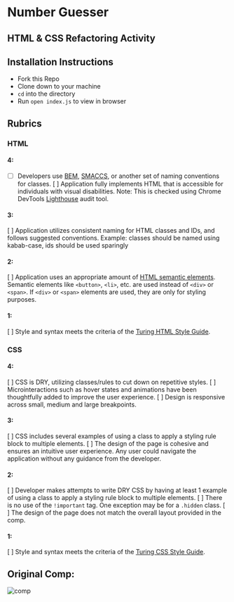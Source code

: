 # Number Guesser 
## HTML & CSS Refactoring Activity

## Installation Instructions
* Fork this Repo
* Clone down to your machine
* `cd` into the directory
* Run `open index.js` to view in browser

## Rubrics
### HTML
#### 4: 
- [ ] Developers use [BEM](http://getbem.com/), [SMACCS](http://smacss.com/), or another set of naming conventions for classes.
[ ] Application fully implements HTML that is accessible for individuals with visual disabilities. Note: This is checked using Chrome DevTools [Lighthouse](https://developers.google.com/web/tools/lighthouse) audit tool.
#### 3:
[ ] Application utilizes consistent naming for HTML classes and IDs, and follows suggested conventions. Example: classes should be named using kabab-case, ids should be used sparingly
#### 2:
[ ] Application uses an appropriate amount of [HTML semantic elements](https://developer.mozilla.org/en-US/docs/Learn/HTML/Introduction_to_HTML/Document_and_website_structure). Semantic elements like `<button>`, `<li>`, etc. are used instead of `<div>` or `<span>`. If `<div>` or `<span>` elements are used, they are only for styling purposes.
#### 1:
[ ] Style and syntax meets the criteria of the [Turing HTML Style Guide](https://github.com/turingschool-examples/html).

### CSS
#### 4:
[ ] CSS is DRY, utilizing classes/rules to cut down on repetitive styles.
[ ] Microinteractions such as hover states and animations have been thoughtfully added to improve the user experience.
[ ] Design is responsive across small, medium and large breakpoints.
#### 3:
[ ] CSS includes several examples of using a class to apply a styling rule block to multiple elements.
[ ] The design of the page is cohesive and ensures an intuitive user experience. Any user could navigate the application without any guidance from the developer.
#### 2:
[ ] Developer makes attempts to write DRY CSS by having at least 1 example of using a class to apply a styling rule block to multiple elements.
[ ] There is no use of the `!important` tag. One exception may be for a `.hidden` class.
[ ] The design of the page does not match the overall layout provided in the comp.
#### 1:
[ ] Style and syntax meets the criteria of the [Turing CSS Style Guide](https://github.com/turingschool-examples/css).

## Original Comp:
![comp](https://user-images.githubusercontent.com/51416773/98495576-af36a000-21fc-11eb-946d-bf00c6efd940.png)


